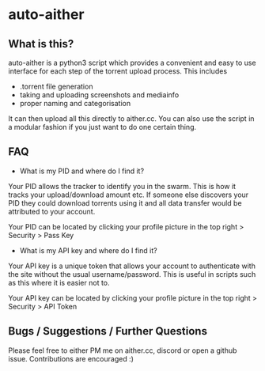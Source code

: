 # auto-aither
## What is this?
auto-aither is a python3 script which provides a convenient and easy to use interface for each step of the torrent upload process. This includes 
- .torrent file generation 
- taking and uploading screenshots and mediainfo
- proper naming and categorisation

It can then upload all this directly to aither.cc. You can also use the script in a modular fashion if you just want to do one certain thing.

## FAQ
- What is my PID and where do I find it?

Your PID allows the tracker to identify you in the swarm. This is how it tracks your upload/download amount etc. If someone else discovers your PID they could download torrents using it and all data transfer would be attributed to your account.

Your PID can be located by clicking your profile picture in the top right > Security > Pass Key

- What is my API key and where do I find it?

Your API key is a unique token that allows your account to authenticate with the site without the usual username/password. This is useful in scripts such as this where it is easier not to.

Your API key can be located by clicking your profile picture in the top right > Security > API Token

## Bugs / Suggestions / Further Questions
Please feel free to either PM me on aither.cc, discord or open a github issue. Contributions are encouraged :)
